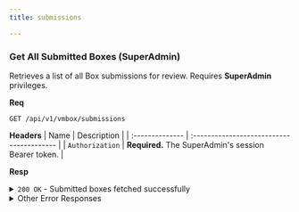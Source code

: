 ```yaml
---
title: submissions

---
```


### Get All Submitted Boxes (SuperAdmin)

Retrieves a list of all Box submissions for review. Requires **SuperAdmin** privileges.

**Req**
```
GET /api/v1/vmbox/submissions
```

**Headers**
| Name            | Description                               |
| :-------------- | :---------------------------------------- |
| `Authorization` | **Required.** The SuperAdmin's session Bearer token. |

**Resp**
<details>
<summary><code>200 OK</code> - Submitted boxes fetched successfully</summary>
    
```json
{
  "code": 200,
  "message": "Submitted boxes fetched successfully",
  "data": [
    {
      "_id": "60d0fe4f5311236168a10a01",
      "vmtemplate_id": "60d0fe4f5311236168a109e1",
      "box_setup_description": "A box for learning basic linux commands.",
      "submitted_date": "2025-09-02T10:00:00.000Z",
      "status": "not_approved",
      "submitter_info": {
        "username": "admin_user",
        "email": "admin@example.com"
      }
    }
  ]
}
```
</details>

<details>
<summary>Other Error Responses</summary>
    
Also supports `401/403 Unauthorized` and `500 Internal Server Error`.
</details>
